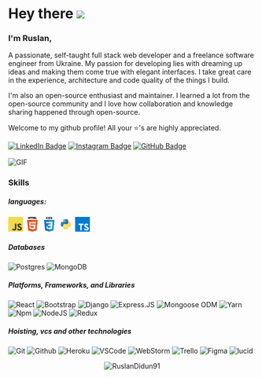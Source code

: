 # Hey there <img src="https://media.giphy.com/media/hvRJCLFzcasrR4ia7z/giphy.gif" width="40px"/>
### I'm Ruslan, 
A passionate, self-taught full stack web developer and a freelance software engineer from Ukraine. My passion for developing lies with dreaming up ideas and making them come true with elegant interfaces. I take great care in the experience, architecture and code quality of the things I build.

I'm also an open-source enthusiast and maintainer. I learned a lot from the open-source community and I love how collaboration and knowledge sharing happened through open-source.

Welcome to my github profile! All your ⭐️'s are highly appreciated.

[![LinkedIn Badge](https://img.shields.io/badge/-RuslanDidun-blue?style=flat&logo=Linkedin&logoColor=black)](https://www.linkedin.com/in/ruslan-didun/)
[![Instagram Badge](https://img.shields.io/badge/-wanderlust_unlimited-skyblue?style=flat&logo=Instagram&logoColor=black)](https://www.instagram.com/wanderlust_unlimited_/)
[![GitHub Badge](https://img.shields.io/badge/-RuslanDidun-junglegreen?style=flat&logo=GitHub&logoColor=black)](https://github.com/RuslanDidun)

 <img align="center" alt="GIF" src="https://i.imgur.com/dwPjnnM.gif" width="500" height="320" />
 
### Skills

##### languages:
<code><img height="30" src="https://raw.githubusercontent.com/github/explore/80688e429a7d4ef2fca1e82350fe8e3517d3494d/topics/javascript/javascript.png"></code>
<code><img height="30" src="https://raw.githubusercontent.com/github/explore/80688e429a7d4ef2fca1e82350fe8e3517d3494d/topics/html/html.png"></code>
<code><img height="30" src="https://raw.githubusercontent.com/github/explore/80688e429a7d4ef2fca1e82350fe8e3517d3494d/topics/css/css.png"></code>
<code><img height="30" src="https://raw.githubusercontent.com/github/explore/80688e429a7d4ef2fca1e82350fe8e3517d3494d/topics/python/python.png"></code>
<code><img height="30" src="https://raw.githubusercontent.com/github/explore/80688e429a7d4ef2fca1e82350fe8e3517d3494d/topics/typescript/typescript.png"></code>

##### Databases
![Postgres](https://img.shields.io/badge/postgres-%23316192.svg?style=for-the-badge&logo=postgresql&logoColor=white) ![MongoDB](https://img.shields.io/badge/MongoDB-%234ea94b.svg?style=for-the-badge&logo=mongodb&logoColor=white)

##### Platforms, Frameworks, and Libraries
![React](https://img.shields.io/badge/-React-05122A?style=flat&logo=React)
![Bootstrap](https://img.shields.io/badge/-Bootstrap-05122A?style=flat&logo=Bootstrap)
![Django](https://img.shields.io/badge/-Django-05122A?style=flat&logo=Django)
![Express.JS](https://img.shields.io/badge/-Express.js-05122A?style=flat&logo=Express)
![Mongoose ODM](https://img.shields.io/badge/-Mongoose_ODM-05122A?style=flat&logo=mongodb)
![Yarn](https://img.shields.io/badge/-Yarn-05122A?style=flat&logo=yarn)
![Npm](https://img.shields.io/badge/-Npm-05122A?style=flat&logo=npm)
![NodeJS](https://img.shields.io/badge/-Node.js-05122A?style=flat&logo=node.js)
![Redux](https://img.shields.io/badge/-Redux-05122A?style=flat&logo=Redux)

##### Hoisting, vcs and other technologies
![Git](https://img.shields.io/badge/-git-05122A?style=flat&logo=git)
![Github](https://img.shields.io/badge/-Github-05122A?style=flat&logo=github)
![Heroku](https://img.shields.io/badge/-Heroku-05122A?style=flat&logo=heroku)
![VSCode](https://img.shields.io/badge/-VS_Code-05122A?style=flat&logo=visualstudio)
![WebStorm](https://img.shields.io/badge/-WebStorm-05122A?style=flat&logo=WebStorm)
![Trello](https://img.shields.io/badge/-Trello-05122A?style=flat&logo=trello)
![Figma](https://img.shields.io/badge/-Figma-05122A?style=flat&logo=figma)
![lucid](https://img.shields.io/badge/-Lucid-05122A?style=flat&logo=lucid)

<p align="center"> <img src="https://github-readme-stats.vercel.app/api?username=
RuslanDidun91&show_icons=true&theme=gotham" alt="
RuslanDidun91" />
